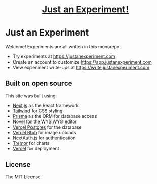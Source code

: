 <a href="https://justanexperiment.com">
  <h1 align="center">Just an Experiment!</h1>
</a>

# Just an Experiment

Welcome! Experiments are all written in this monorepo. 

- Try experiments at https://justanexperiment.com
- Create an account to customize https://app.justanexperiment.com
- View experiment write-ups at https://write.justanexperiment.com

## Built on open source

This site was built using:

- [Next.js](https://nextjs.org/) as the React framework
- [Tailwind](https://tailwindcss.com/) for CSS styling
- [Prisma](https://prisma.io/) as the ORM for database access
- [Novel](https://novel.sh/) for the WYSIWYG editor
- [Vercel Postgres](https://vercel.com/storage/postgres) for the database
- [Vercel Blob](https://vercel.com/storage/blob) for image uploads
- [NextAuth.js](https://next-auth.js.org/) for authentication
- [Tremor](https://tremor.so/) for charts
- [Vercel](http://vercel.com/) for deployment

## License

The MIT License.

